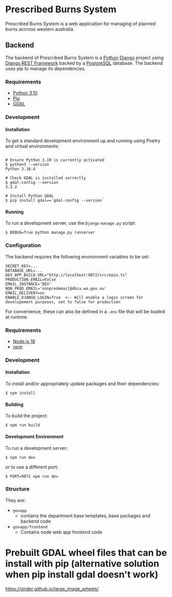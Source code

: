 # Prescribed Burns System
Prescribed Burns System is a web application for managing of planned burns accross western australia.

## Backend
The backend of Prescribed Burns System is a [Python](https://www.python.org/) [Django](https://www.djangoproject.com/) project
using [Django REST Framework](https://www.django-rest-framework.org/) backed by a [PostgreSQL](https://www.postgresql.org/)
database. The backend uses pip to manage its dependencies.

### Requirements
* [Python 3.10](https://www.python.org/downloads/release/python-3100/)
* [Pip](https://pypi.org/project/pip/)
* [GDAL](https://gdal.org/download.html)

### Development
#### Installation
To get a standard development environment up and running using Poetry and virtual environments:
```shell

# Ensure Python 3.10 is currently activated
$ python3 --version
Python 3.10.4

# Check GDAL is installed correctly
$ gdal-config --version
3.3.2

# Install Python GDAL
$ pip install gdal==`gdal-config --version`
```

#### Running
To run a development server, use the `Django` `manage.py` script:
```shell
$ DEBUG=True python manage.py runserver
```

### Configuration
The backend requires the following environment variables to be set:
```shell
SECRET_KEY=...
DATABASE_URL=...
DEV_APP_BUILD_URL="http://localhost:9072/src/main.ts"
PRODUCTION_EMAIL=False
EMAIL_INSTANCE='DEV'
NON_PROD_EMAIL='nonprodemail@dbca.wa.gov.au'
EMAIL_DELIVERY=on
ENABLE_DJANGO_LOGIN=True  <-- Will enable a login screen for developement purposes, set to false for production
```
For convenience, these can also be defined in a `.env` file that will be loaded at runtime.

### Requirements
* [Node.js 18](https://nodejs.org/en/blog/release/v18.0.0/)
* [npm](https://www.npmjs.com/)

### Development
#### Installation
To install and/or appropriately update packages and their dependencies:
```shell
$ npm install
```

#### Building
To build the project:
```shell
$ npm run build
```

#### Development Environment
To run a development server:
```shell
$ npm run dev
```
or to use a different port:
```shell
$ PORT=9072 npm run dev
```

### Structure
They are:
- `govapp`
  - contains the department base templates, base packages and backend code
- `govapp/frontend`
  - Contains node web app frontend code


# Prebuilt GDAL wheel files that can be install with pip (alternative solution when pip install gdal doesn't work)
https://girder.github.io/large_image_wheels/
